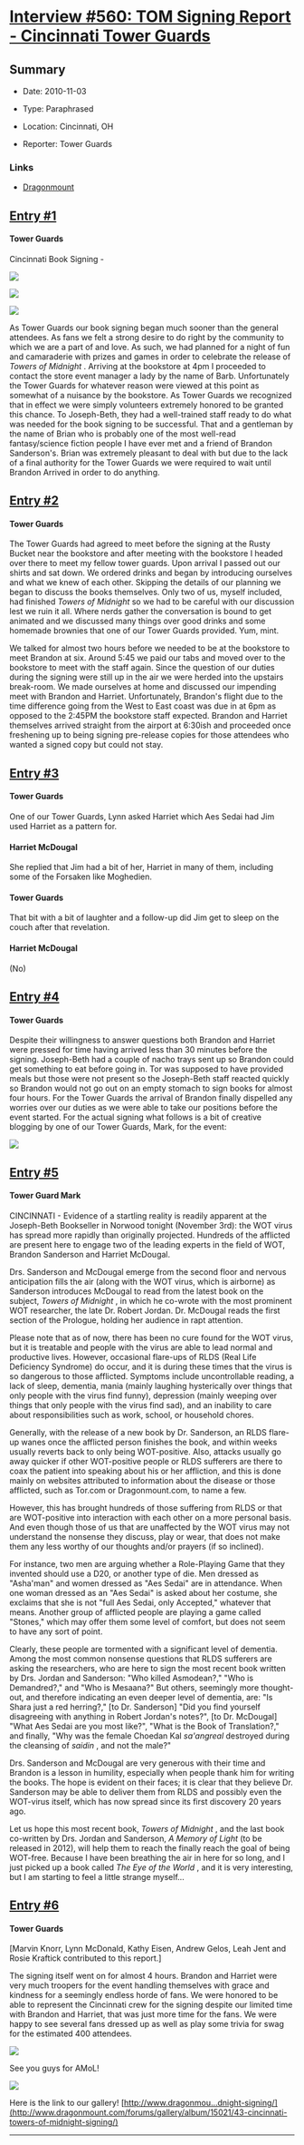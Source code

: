 # [Interview #560: TOM Signing Report - Cincinnati Tower Guards](https://www.theoryland.com/intvmain.php?i=560)

## Summary

- Date: 2010-11-03

- Type: Paraphrased

- Location: Cincinnati, OH

- Reporter: Tower Guards

### Links

- [Dragonmount](http://www.dragonmount.com/index.php/News/events/tower-guard-report-cincinnati-book-signing-r58)


## [Entry #1](https://www.theoryland.com/intvmain.php?i=560#1)

#### Tower Guards

Cincinnati Book Signing -

![](http://www.dragonmount.com/forums/uploads/862219994eeebe8a4c15da6cd212b695.jpeg)

![](http://www.dragonmount.com/forums/uploads/1288810748/gallery_15021_43_110159.jpg)

![](http://www.dragonmount.com/forums/uploads/1288810748/gallery_15021_43_167225.jpg)

As Tower Guards our book signing began much sooner than the general attendees. As fans we felt a strong desire to do right by the community to which we are a part of and love. As such, we had planned for a night of fun and camaraderie with prizes and games in order to celebrate the release of
*Towers of Midnight*
. Arriving at the bookstore at 4pm I proceeded to contact the store event manager a lady by the name of Barb. Unfortunately the Tower Guards for whatever reason were viewed at this point as somewhat of a nuisance by the bookstore. As Tower Guards we recognized that in effect we were simply volunteers extremely honored to be granted this chance. To Joseph-Beth, they had a well-trained staff ready to do what was needed for the book signing to be successful. That and a gentleman by the name of Brian who is probably one of the most well-read fantasy/science fiction people I have ever met and a friend of Brandon Sanderson's. Brian was extremely pleasant to deal with but due to the lack of a final authority for the Tower Guards we were required to wait until Brandon Arrived in order to do anything.

## [Entry #2](https://www.theoryland.com/intvmain.php?i=560#2)

#### Tower Guards

The Tower Guards had agreed to meet before the signing at the Rusty Bucket near the bookstore and after meeting with the bookstore I headed over there to meet my fellow tower guards. Upon arrival I passed out our shirts and sat down. We ordered drinks and began by introducing ourselves and what we knew of each other. Skipping the details of our planning we began to discuss the books themselves. Only two of us, myself included, had finished
*Towers of Midnight*
so we had to be careful with our discussion lest we ruin it all. Where nerds gather the conversation is bound to get animated and we discussed many things over good drinks and some homemade brownies that one of our Tower Guards provided. Yum, mint.

We talked for almost two hours before we needed to be at the bookstore to meet Brandon at six. Around 5:45 we paid our tabs and moved over to the bookstore to meet with the staff again. Since the question of our duties during the signing were still up in the air we were herded into the upstairs break-room. We made ourselves at home and discussed our impending meet with Brandon and Harriet. Unfortunately, Brandon's flight due to the time difference going from the West to East coast was due in at 6pm as opposed to the 2:45PM the bookstore staff expected. Brandon and Harriet themselves arrived straight from the airport at 6:30ish and proceeded once freshening up to being signing pre-release copies for those attendees who wanted a signed copy but could not stay.

## [Entry #3](https://www.theoryland.com/intvmain.php?i=560#3)

#### Tower Guards

One of our Tower Guards, Lynn asked Harriet which Aes Sedai had Jim used Harriet as a pattern for.

#### Harriet McDougal

She replied that Jim had a bit of her, Harriet in many of them, including some of the Forsaken like Moghedien.

#### Tower Guards

That bit with a bit of laughter and a follow-up did Jim get to sleep on the couch after that revelation.

#### Harriet McDougal

(No)

## [Entry #4](https://www.theoryland.com/intvmain.php?i=560#4)

#### Tower Guards

Despite their willingness to answer questions both Brandon and Harriet were pressed for time having arrived less than 30 minutes before the signing. Joseph-Beth had a couple of nacho trays sent up so Brandon could get something to eat before going in. Tor was supposed to have provided meals but those were not present so the Joseph-Beth staff reacted quickly so Brandon would not go out on an empty stomach to sign books for almost four hours.
For the Tower Guards the arrival of Brandon finally dispelled any worries over our duties as we were able to take our positions before the event started. For the actual signing what follows is a bit of creative blogging by one of our Tower Guards, Mark, for the event:

![](http://www.dragonmount.com/forums/uploads/1288810748/gallery_15021_43_85536.jpg)

## [Entry #5](https://www.theoryland.com/intvmain.php?i=560#5)

#### Tower Guard Mark

CINCINNATI - Evidence of a startling reality is readily apparent at the Joseph-Beth Bookseller in Norwood tonight (November 3rd): the WOT virus has spread more rapidly than originally projected. Hundreds of the afflicted are present here to engage two of the leading experts in the field of WOT, Brandon Sanderson and Harriet McDougal.

Drs. Sanderson and McDougal emerge from the second floor and nervous anticipation fills the air (along with the WOT virus, which is airborne) as Sanderson introduces McDougal to read from the latest book on the subject,
*Towers of Midnight*
, in which he co-wrote with the most prominent WOT researcher, the late Dr. Robert Jordan. Dr. McDougal reads the first section of the Prologue, holding her audience in rapt attention.

Please note that as of now, there has been no cure found for the WOT virus, but it is treatable and people with the virus are able to lead normal and productive lives. However, occasional flare-ups of RLDS (Real Life Deficiency Syndrome) do occur, and it is during these times that the virus is so dangerous to those afflicted. Symptoms include uncontrollable reading, a lack of sleep, dementia, mania (mainly laughing hysterically over things that only people with the virus find funny), depression (mainly weeping over things that only people with the virus find sad), and an inability to care about responsibilities such as work, school, or household chores.

Generally, with the release of a new book by Dr. Sanderson, an RLDS flare-up wanes once the afflicted person finishes the book, and within weeks usually reverts back to only being WOT-positive. Also, attacks usually go away quicker if other WOT-positive people or RLDS sufferers are there to coax the patient into speaking about his or her affliction, and this is done mainly on websites attributed to information about the disease or those afflicted, such as Tor.com or Dragonmount.com, to name a few.

However, this has brought hundreds of those suffering from RLDS or that are WOT-positive into interaction with each other on a more personal basis. And even though those of us that are unaffected by the WOT virus may not understand the nonsense they discuss, play or wear, that does not make them any less worthy of our thoughts and/or prayers (if so inclined).

For instance, two men are arguing whether a Role-Playing Game that they invented should use a D20, or another type of die. Men dressed as "Asha'man" and women dressed as "Aes Sedai" are in attendance. When one woman dressed as an "Aes Sedai" is asked about her costume, she exclaims that she is not "full Aes Sedai, only Accepted," whatever that means. Another group of afflicted people are playing a game called "Stones," which may offer them some level of comfort, but does not seem to have any sort of point.

Clearly, these people are tormented with a significant level of dementia. Among the most common nonsense questions that RLDS sufferers are asking the researchers, who are here to sign the most recent book written by Drs. Jordan and Sanderson: "Who killed Asmodean?," "Who is Demandred?," and "Who is Mesaana?" But others, seemingly more thought-out, and therefore indicating an even deeper level of dementia, are: "Is Shara just a red herring?," [to Dr. Sanderson] "Did you find yourself disagreeing with anything in Robert Jordan's notes?", [to Dr. McDougal] "What Aes Sedai are you most like?", "What is the Book of Translation?," and finally, "Why was the female Choedan Kal
*sa'angreal*
destroyed during the cleansing of
*saidin*
, and not the male?"

Drs. Sanderson and McDougal are very generous with their time and Brandon is a lesson in humility, especially when people thank him for writing the books. The hope is evident on their faces; it is clear that they believe Dr. Sanderson may be able to deliver them from RLDS and possibly even the WOT-virus itself, which has now spread since its first discovery 20 years ago.

Let us hope this most recent book,
*Towers of Midnight*
, and the last book co-written by Drs. Jordan and Sanderson,
*A Memory of Light*
(to be released in 2012), will help them to reach the finally reach the goal of being WOT-free. Because I have been breathing the air in here for so long, and I just picked up a book called
*The Eye of the World*
, and it is very interesting, but I am starting to feel a little strange myself...

## [Entry #6](https://www.theoryland.com/intvmain.php?i=560#6)

#### Tower Guards

[Marvin Knorr, Lynn McDonald, Kathy Eisen, Andrew Gelos, Leah Jent and Rosie Kraftick contributed to this report.]

The signing itself went on for almost 4 hours. Brandon and Harriet were very much troopers for the event handling themselves with grace and kindness for a seemingly endless horde of fans. We were honored to be able to represent the Cincinnati crew for the signing despite our limited time with Brandon and Harriet, that was just more time for the fans. We were happy to see several fans dressed up as well as play some trivia for swag for the estimated 400 attendees.

![](http://www.dragonmount.com/forums/uploads/1288810748/gallery_15021_43_38290.jpg)

See you guys for AMoL!

![](http://www.dragonmount.com/forums/uploads/1288910153/gallery_15021_43_114447.jpg)

Here is the link to our gallery!
[http://www.dragonmou...dnight-signing/](http://www.dragonmount.com/forums/gallery/album/15021/43-cincinnati-towers-of-midnight-signing/)


---

